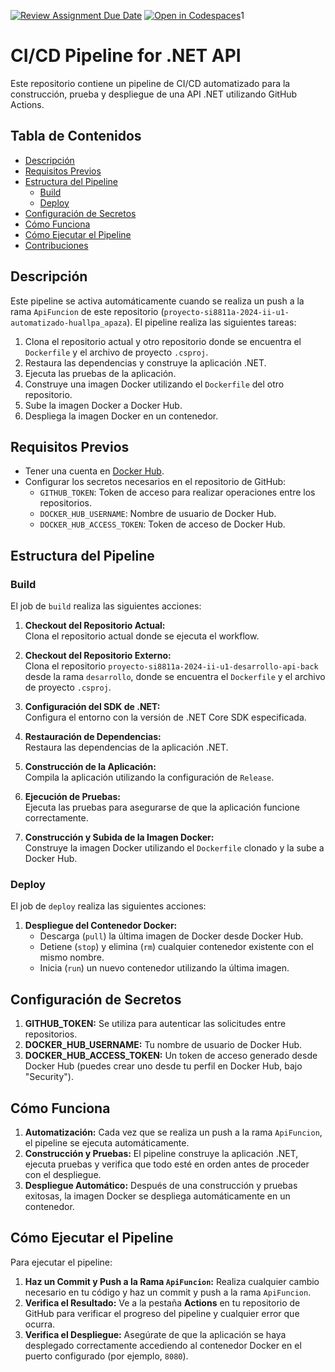 [![Review Assignment Due Date](https://classroom.github.com/assets/deadline-readme-button-22041afd0340ce965d47ae6ef1cefeee28c7c493a6346c4f15d667ab976d596c.svg)](https://classroom.github.com/a/vK6WBQ1t)
[![Open in Codespaces](https://classroom.github.com/assets/launch-codespace-2972f46106e565e64193e422d61a12cf1da4916b45550586e14ef0a7c637dd04.svg)](https://classroom.github.com/open-in-codespaces?assignment_repo_id=15560953)1

# CI/CD Pipeline for .NET API

Este repositorio contiene un pipeline de CI/CD automatizado para la construcción, prueba y despliegue de una API .NET utilizando GitHub Actions.

## Tabla de Contenidos

- [Descripción](#descripción)
- [Requisitos Previos](#requisitos-previos)
- [Estructura del Pipeline](#estructura-del-pipeline)
  - [Build](#build)
  - [Deploy](#deploy)
- [Configuración de Secretos](#configuración-de-secretos)
- [Cómo Funciona](#cómo-funciona)
- [Cómo Ejecutar el Pipeline](#cómo-ejecutar-el-pipeline)
- [Contribuciones](#contribuciones)

## Descripción

Este pipeline se activa automáticamente cuando se realiza un push a la rama `ApiFuncion` de este repositorio (`proyecto-si8811a-2024-ii-u1-automatizado-huallpa_apaza`). El pipeline realiza las siguientes tareas:

1. Clona el repositorio actual y otro repositorio donde se encuentra el `Dockerfile` y el archivo de proyecto `.csproj`.
2. Restaura las dependencias y construye la aplicación .NET.
3. Ejecuta las pruebas de la aplicación.
4. Construye una imagen Docker utilizando el `Dockerfile` del otro repositorio.
5. Sube la imagen Docker a Docker Hub.
6. Despliega la imagen Docker en un contenedor.

## Requisitos Previos

- Tener una cuenta en [Docker Hub](https://hub.docker.com/).
- Configurar los secretos necesarios en el repositorio de GitHub:
  - `GITHUB_TOKEN`: Token de acceso para realizar operaciones entre los repositorios.
  - `DOCKER_HUB_USERNAME`: Nombre de usuario de Docker Hub.
  - `DOCKER_HUB_ACCESS_TOKEN`: Token de acceso de Docker Hub.

## Estructura del Pipeline

### Build

El job de `build` realiza las siguientes acciones:

1. **Checkout del Repositorio Actual:**  
   Clona el repositorio actual donde se ejecuta el workflow.

2. **Checkout del Repositorio Externo:**  
   Clona el repositorio `proyecto-si8811a-2024-ii-u1-desarrollo-api-back` desde la rama `desarrollo`, donde se encuentra el `Dockerfile` y el archivo de proyecto `.csproj`.

3. **Configuración del SDK de .NET:**  
   Configura el entorno con la versión de .NET Core SDK especificada.

4. **Restauración de Dependencias:**  
   Restaura las dependencias de la aplicación .NET.

5. **Construcción de la Aplicación:**  
   Compila la aplicación utilizando la configuración de `Release`.

6. **Ejecución de Pruebas:**  
   Ejecuta las pruebas para asegurarse de que la aplicación funcione correctamente.

7. **Construcción y Subida de la Imagen Docker:**  
   Construye la imagen Docker utilizando el `Dockerfile` clonado y la sube a Docker Hub.

### Deploy

El job de `deploy` realiza las siguientes acciones:

1. **Despliegue del Contenedor Docker:**
   - Descarga (`pull`) la última imagen de Docker desde Docker Hub.
   - Detiene (`stop`) y elimina (`rm`) cualquier contenedor existente con el mismo nombre.
   - Inicia (`run`) un nuevo contenedor utilizando la última imagen.

## Configuración de Secretos

1. **GITHUB_TOKEN:** Se utiliza para autenticar las solicitudes entre repositorios.
2. **DOCKER_HUB_USERNAME:** Tu nombre de usuario de Docker Hub.
3. **DOCKER_HUB_ACCESS_TOKEN:** Un token de acceso generado desde Docker Hub (puedes crear uno desde tu perfil en Docker Hub, bajo "Security").

## Cómo Funciona

1. **Automatización:** Cada vez que se realiza un push a la rama `ApiFuncion`, el pipeline se ejecuta automáticamente.
2. **Construcción y Pruebas:** El pipeline construye la aplicación .NET, ejecuta pruebas y verifica que todo esté en orden antes de proceder con el despliegue.
3. **Despliegue Automático:** Después de una construcción y pruebas exitosas, la imagen Docker se despliega automáticamente en un contenedor.

## Cómo Ejecutar el Pipeline

Para ejecutar el pipeline:

1. **Haz un Commit y Push a la Rama `ApiFuncion`:** Realiza cualquier cambio necesario en tu código y haz un commit y push a la rama `ApiFuncion`.
2. **Verifica el Resultado:** Ve a la pestaña **Actions** en tu repositorio de GitHub para verificar el progreso del pipeline y cualquier error que ocurra.
3. **Verifica el Despliegue:** Asegúrate de que la aplicación se haya desplegado correctamente accediendo al contenedor Docker en el puerto configurado (por ejemplo, `8080`).
